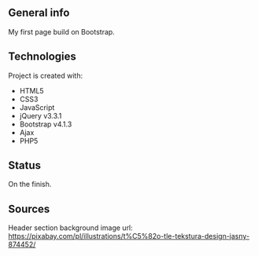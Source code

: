 ## General info
My first page build on Bootstrap.

## Technologies
Project is created with:
* HTML5
* CSS3
* JavaScript
* jQuery v3.3.1
* Bootstrap v4.1.3
* Ajax
* PHP5

## Status
On the finish.

## Sources
Header section background image url: https://pixabay.com/pl/illustrations/t%C5%82o-tle-tekstura-design-jasny-874452/
